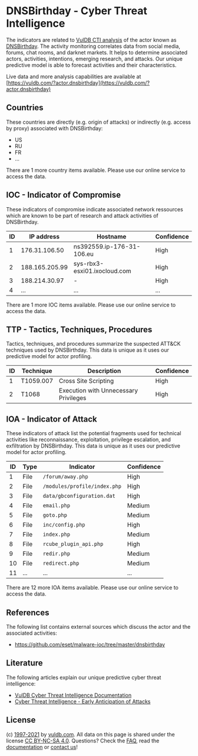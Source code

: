 # DNSBirthday - Cyber Threat Intelligence

The indicators are related to [VulDB CTI analysis](https://vuldb.com/?doc.cti) of the actor known as [DNSBirthday](https://vuldb.com/?actor.dnsbirthday). The activity monitoring correlates data from social media, forums, chat rooms, and darknet markets. It helps to determine associated actors, activities, intentions, emerging research, and attacks. Our unique predictive model is able to forecast activities and their characteristics.

Live data and more analysis capabilities are available at [https://vuldb.com/?actor.dnsbirthday](https://vuldb.com/?actor.dnsbirthday)

## Countries

These countries are directly (e.g. origin of attacks) or indirectly (e.g. access by proxy) associated with DNSBirthday:

* US
* RU
* FR
* ...

There are 1 more country items available. Please use our online service to access the data.

## IOC - Indicator of Compromise

These indicators of compromise indicate associated network ressources which are known to be part of research and attack activities of DNSBirthday.

ID | IP address | Hostname | Confidence
-- | ---------- | -------- | ----------
1 | 176.31.106.50 | ns392559.ip-176-31-106.eu | High
2 | 188.165.205.99 | sys-rbx3-esxi01.ixocloud.com | High
3 | 188.214.30.97 | - | High
4 | ... | ... | ...

There are 1 more IOC items available. Please use our online service to access the data.

## TTP - Tactics, Techniques, Procedures

Tactics, techniques, and procedures summarize the suspected ATT&CK techniques used by DNSBirthday. This data is unique as it uses our predictive model for actor profiling.

ID | Technique | Description | Confidence
-- | --------- | ----------- | ----------
1 | T1059.007 | Cross Site Scripting | High
2 | T1068 | Execution with Unnecessary Privileges | High

## IOA - Indicator of Attack

These indicators of attack list the potential fragments used for technical activities like reconnaissance, exploitation, privilege escalation, and exfiltration by DNSBirthday. This data is unique as it uses our predictive model for actor profiling.

ID | Type | Indicator | Confidence
-- | ---- | --------- | ----------
1 | File | `/forum/away.php` | High
2 | File | `/modules/profile/index.php` | High
3 | File | `data/gbconfiguration.dat` | High
4 | File | `email.php` | Medium
5 | File | `goto.php` | Medium
6 | File | `inc/config.php` | High
7 | File | `index.php` | Medium
8 | File | `rcube_plugin_api.php` | High
9 | File | `redir.php` | Medium
10 | File | `redirect.php` | Medium
11 | ... | ... | ...

There are 12 more IOA items available. Please use our online service to access the data.

## References

The following list contains external sources which discuss the actor and the associated activities:

* https://github.com/eset/malware-ioc/tree/master/dnsbirthday

## Literature

The following articles explain our unique predictive cyber threat intelligence:

* [VulDB Cyber Threat Intelligence Documentation](https://vuldb.com/?doc.cti)
* [Cyber Threat Intelligence - Early Anticipation of Attacks](https://www.scip.ch/en/?labs.20201022)

## License

(c) [1997-2021](https://vuldb.com/?doc.changelog) by [vuldb.com](https://vuldb.com/?doc.about). All data on this page is shared under the license [CC BY-NC-SA 4.0](https://creativecommons.org/licenses/by-nc-sa/4.0/). Questions? Check the [FAQ](https://vuldb.com/?doc.faq), read the [documentation](https://vuldb.com/?doc) or [contact us](https://vuldb.com/?contact)!
